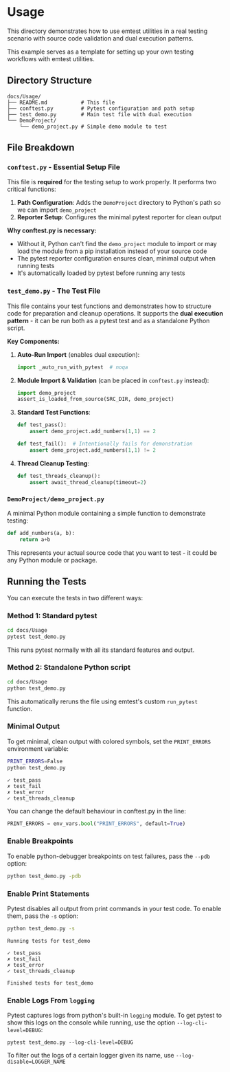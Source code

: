 # Usage

This directory demonstrates how to use emtest utilities in a real testing scenario with source code validation and dual execution patterns.

This example serves as a template for setting up your own testing workflows with emtest utilities.

## Directory Structure

```
docs/Usage/
├── README.md           # This file
├── conftest.py         # Pytest configuration and path setup
├── test_demo.py        # Main test file with dual execution
└── DemoProject/
    └── demo_project.py # Simple demo module to test
```

## File Breakdown

### `conftest.py` - Essential Setup File
This file is **required** for the testing setup to work properly. It performs two critical functions:

1. **Path Configuration**: Adds the `DemoProject` directory to Python's path so we can import `demo_project`
2. **Reporter Setup**: Configures the minimal pytest reporter for clean output

**Why conftest.py is necessary:**
- Without it, Python can't find the `demo_project` module to import or may load the module from a pip installation instead of your source code
- The pytest reporter configuration ensures clean, minimal output when running tests
- It's automatically loaded by pytest before running any tests

### `test_demo.py` - The Test File
This file contains your test functions and demonstrates how to structure code for preparation and cleanup operations.
It supports the **dual execution pattern** - it can be run both as a pytest test and as a standalone Python script.


**Key Components:**

1. **Auto-Run Import** (enables dual execution):
   ```python
   import _auto_run_with_pytest  # noqa
   ```

2. **Module Import & Validation** (can be placed in `conftest.py` instead):
   ```python
   import demo_project
   assert_is_loaded_from_source(SRC_DIR, demo_project)
   ```

3. **Standard Test Functions**:
   ```python
   def test_pass():
       assert demo_project.add_numbers(1,1) == 2
   
   def test_fail():  # Intentionally fails for demonstration
       assert demo_project.add_numbers(1,1) != 2
   ```

4. **Thread Cleanup Testing**:
   ```python
   def test_threads_cleanup():
       assert await_thread_cleanup(timeout=2)
   ```

### `DemoProject/demo_project.py`
A minimal Python module containing a simple function to demonstrate testing:
```python
def add_numbers(a, b):
    return a+b
```

This represents your actual source code that you want to test - it could be any Python module or package.


## Running the Tests

You can execute the tests in two different ways:

### Method 1: Standard pytest
```bash
cd docs/Usage
pytest test_demo.py
```

This runs pytest normally with all its standard features and output.

### Method 2: Standalone Python script
```bash
cd docs/Usage
python test_demo.py
```

This automatically reruns the file using emtest's custom `run_pytest` function.

### Minimal Output

To get minimal, clean output with colored symbols, set the `PRINT_ERRORS` environment variable:
```sh
PRINT_ERRORS=False
python test_demo.py
```

```
✓ test_pass
✗ test_fail  
✗ test_error
✓ test_threads_cleanup
```

You can change the default behaviour in conftest.py in the line:
```py
PRINT_ERRORS = env_vars.bool("PRINT_ERRORS", default=True)
```


### Enable Breakpoints

To enable python-debugger breakpoints on test failures, pass the `--pdb` option:
```sh
python test_demo.py -pdb
```

### Enable Print Statements

Pytest disables all output from print commands in your test code.
To enable them, pass the `-s` option:
```sh
python test_demo.py -s
```

```
Running tests for test_demo

✓ test_pass
✗ test_fail
✗ test_error
✓ test_threads_cleanup                                                                                                             

Finished tests for test_demo
```

### Enable Logs From `logging`

Pytest captures logs from python's built-in `logging` module. To get pytest to show this logs on the console while running, use the option `--log-cli-level=DEBUG`:
```
pytest test_demo.py --log-cli-level=DEBUG
```

To filter out the logs of a certain logger given its name, use `--log-disable=LOGGER_NAME`

